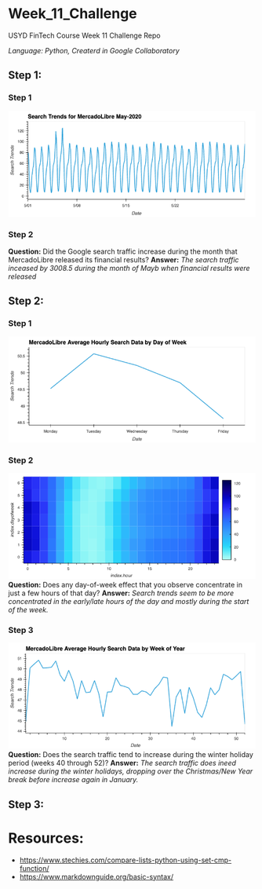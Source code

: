 # Week_11_Challenge
USYD FinTech Course Week 11 Challenge Repo

*Language: Python, Createrd in Google Collaboratory*

## Step 1:  

### Step 1
![Search Trends for MercadoLibre May-2020!](/images/bokeh_plot_search_trends_May_2020.png)

### Step 2
**Question:** Did the Google search traffic increase during the month that MercadoLibre released its financial results?
**Answer:** *The search traffic inceased by 3008.5 during the month of Mayb when financial results were released*

## Step 2:

### Step 1
![MercadoLibre Average Hourly Search Data by Day of Week!](/images/bokeh_plot_hourly_search_by_dow.png)

### Step 2
![Heatmap of MercadoLibre Sreach Trends: Day of Week vs Hour!](/images/bokeh_plot_hourly_dow_heatmap.png)
**Question:** Does any day-of-week effect that you observe concentrate in just a few hours of that day?
**Answer:** *Search trends seem to be more concentrated in the early/late hours of the day and mostly during the start of the week.*

### Step 3
![MercadoLibre Average Hourly Search Data by Week of Year!](/images/bokeh_plot_hourly_search_by_woy.png)
**Question:** Does the search traffic tend to increase during the winter holiday period (weeks 40 through 52)?
**Answer:** *The search traffic does ineed increase during the winter holidays, dropping over the Christmas/New Year break before increase again in January.*

## Step 3:




# Resources:
- https://www.stechies.com/compare-lists-python-using-set-cmp-function/
- https://www.markdownguide.org/basic-syntax/
